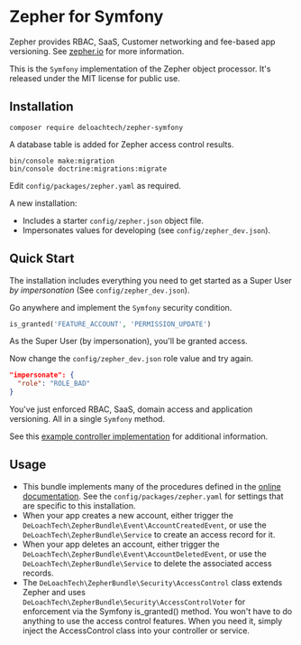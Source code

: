 Zepher for Symfony
==================

Zepher provides RBAC, SaaS, Customer networking and fee-based app versioning. See [zepher.io](https://zepher.io) for more information.

This is the `Symfony` implementation of the Zepher object processor. It's released under the MIT license for public use.


Installation
------------

    composer require deloachtech/zepher-symfony


A database table is added for Zepher access control results.

    bin/console make:migration
    bin/console doctrine:migrations:migrate

Edit `config/packages/zepher.yaml` as required.

A new installation:
* Includes a starter `config/zepher.json` object file.
* Impersonates values for developing (see `config/zepher_dev.json`).

Quick Start
-----------

The installation includes everything you need to get started as a Super User _by impersonation_ (See `config/zepher_dev.json`).

Go anywhere and implement the `Symfony` security condition.
```php 
is_granted('FEATURE_ACCOUNT', 'PERMISSION_UPDATE')
``` 
As the Super User (by impersonation), you'll be granted access.

Now change the  `config/zepher_dev.json` role value and try again.

```json
"impersonate": {
  "role": "ROLE_BAD"
}
```

You've just enforced RBAC, SaaS, domain access and application versioning. All in a single `Symfony` method.

See this [example controller implementation](https://github.com/deloachtech/app-core/blob/master/src/Controller/AccessController.php) for additional information.

Usage
-----

* This bundle implements many of the procedures defined in the [online documentation](https://zepher.io/docs). See the `config/packages/zepher.yaml` for settings that are specific to this installation.
* When your app creates a new account, either trigger the `DeLoachTech\ZepherBundle\Event\AccountCreatedEvent`, or use the `DeLoachTech\ZepherBundle\Service` to create an access record for it.
* When your app deletes an account, either trigger the `DeLoachTech\ZepherBundle\Event\AccountDeletedEvent`, or use the `DeLoachTech\ZepherBundle\Service` to delete the associated access records.
* The `DeLoachTech\ZepherBundle\Security\AccessControl` class extends Zepher and uses `DeLoachTech\ZepherBundle\Security\AccessControlVoter` for enforcement via the Symfony is_granted() method. You won't have to do anything to use the access control features. When you need it, simply inject the AccessControl class into your controller or service.


